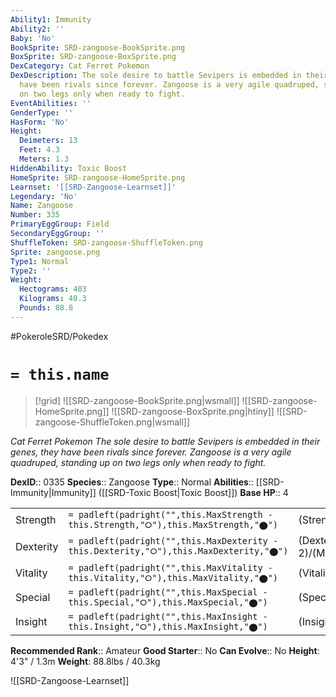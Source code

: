 ```yaml
---
Ability1: Immunity
Ability2: ''
Baby: 'No'
BookSprite: SRD-zangoose-BookSprite.png
BoxSprite: SRD-zangoose-BoxSprite.png
DexCategory: Cat Ferret Pokemon
DexDescription: The sole desire to battle Sevipers is embedded in their genes, they
  have been rivals since forever. Zangoose is a very agile quadruped, standing up
  on two legs only when ready to fight.
EventAbilities: ''
GenderType: ''
HasForm: 'No'
Height:
  Deimeters: 13
  Feet: 4.3
  Meters: 1.3
HiddenAbility: Toxic Boost
HomeSprite: SRD-zangoose-HomeSprite.png
Learnset: '[[SRD-Zangoose-Learnset]]'
Legendary: 'No'
Name: Zangoose
Number: 335
PrimaryEggGroup: Field
SecondaryEggGroup: ''
ShuffleToken: SRD-zangoose-ShuffleToken.png
Sprite: zangoose.png
Type1: Normal
Type2: ''
Weight:
  Hectograms: 403
  Kilograms: 40.3
  Pounds: 88.8
---
```


#PokeroleSRD/Pokedex

# `= this.name`

> [!grid]
> ![[SRD-zangoose-BookSprite.png|wsmall]]
> ![[SRD-zangoose-HomeSprite.png]]
> ![[SRD-zangoose-BoxSprite.png|htiny]]
> ![[SRD-zangoose-ShuffleToken.png|wsmall]]


*Cat Ferret Pokemon*
*The sole desire to battle Sevipers is embedded in their genes, they have been rivals since forever. Zangoose is a very agile quadruped, standing up on two legs only when ready to fight.*

**DexID**:: 0335
**Species**:: Zangoose
**Type**:: Normal
**Abilities**:: [[SRD-Immunity|Immunity]] ([[SRD-Toxic Boost|Toxic Boost]])
**Base HP**:: 4

|           |                                                                                        |                                          |
| --------- | -------------------------------------------------------------------------------------- | ---------------------------------------- |
| Strength  | `= padleft(padright("",this.MaxStrength - this.Strength,"⭘"),this.MaxStrength,"⬤")`    | (Strength::3)/(MaxStrength::6)   |
| Dexterity | `= padleft(padright("",this.MaxDexterity - this.Dexterity,"⭘"),this.MaxDexterity,"⬤")` | (Dexterity:: 2)/(MaxDexterity::5) |
| Vitality  | `= padleft(padright("",this.MaxVitality - this.Vitality,"⭘"),this.MaxVitality,"⬤")`    | (Vitality::2)/(MaxVitality::4)   |
| Special   | `= padleft(padright("",this.MaxSpecial - this.Special,"⭘"),this.MaxSpecial,"⬤")`       | (Special::2)/(MaxSpecial::4)     |
| Insight   | `= padleft(padright("",this.MaxInsight - this.Insight,"⭘"),this.MaxInsight,"⬤")`       | (Insight::2)/(MaxInsight::4)     |


**Recommended Rank**:: Amateur
**Good Starter**:: No
**Can Evolve**:: No
**Height**: 4'3" / 1.3m
**Weight**: 88.8lbs / 40.3kg

![[SRD-Zangoose-Learnset]]